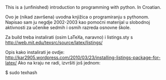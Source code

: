 This is a (unfinished) introduction to programming with python. In Croatian.

Ovo je (nikad završena) uvodna knjižica o programiranju s pythonom.
Napisao sam ju negdje 2002-2003 kao pomoćni materijal u slobodnoj aktivnosti za
učenike sedmih i osmih razreda osnovne škole. 

Za build treba instalirati (osim LaTeXa, naravno) i listings.sty s 
http://web.mit.edu/texsrc/source/latex/listings/

Opis kako instalirati je ovdje: http://kar2905.wordpress.com/2010/03/23/installing-listings-package-for-latex/
Ako na kraju ne radi, izvršiti još jednom:

$ sudo texhash
